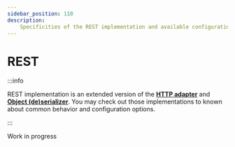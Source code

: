 ```yaml
---
sidebar_position: 110
description:
    Specificities of the REST implementation and available configuration.
---
```


# REST

:::info

REST implementation is an extended version of the
[**HTTP adapter**](/docs/guides/implementations/http) and
[**Object (de)serializer**](/docs/guides/implementations/object). You may check
out those implementations to known about common behavior and configuration
options.

:::

<span className="chip chip--primary">Work in progress</span>
